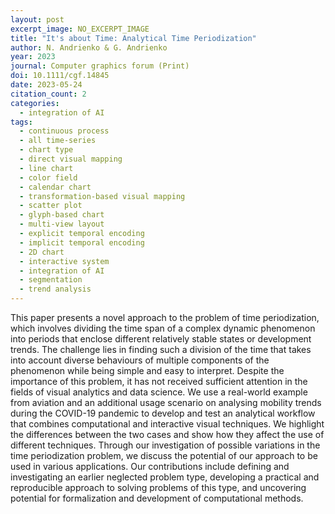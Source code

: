 ```yaml
---
layout: post
excerpt_image: NO_EXCERPT_IMAGE
title: "It's about Time: Analytical Time Periodization"
author: N. Andrienko & G. Andrienko
year: 2023
journal: Computer graphics forum (Print)
doi: 10.1111/cgf.14845
date: 2023-05-24
citation_count: 2
categories:
  - integration of AI
tags:
  - continuous process
  - all time-series
  - chart type
  - direct visual mapping
  - line chart
  - color field
  - calendar chart
  - transformation-based visual mapping
  - scatter plot
  - glyph-based chart
  - multi-view layout
  - explicit temporal encoding
  - implicit temporal encoding
  - 2D chart
  - interactive system
  - integration of AI
  - segmentation
  - trend analysis
---
```

This paper presents a novel approach to the problem of time periodization, which involves dividing the time span of a complex dynamic phenomenon into periods that enclose different relatively stable states or development trends. The challenge lies in finding such a division of the time that takes into account diverse behaviours of multiple components of the phenomenon while being simple and easy to interpret. Despite the importance of this problem, it has not received sufficient attention in the fields of visual analytics and data science. We use a real-world example from aviation and an additional usage scenario on analysing mobility trends during the COVID-19 pandemic to develop and test an analytical workflow that combines computational and interactive visual techniques. We highlight the differences between the two cases and show how they affect the use of different techniques. Through our investigation of possible variations in the time periodization problem, we discuss the potential of our approach to be used in various applications. Our contributions include defining and investigating an earlier neglected problem type, developing a practical and reproducible approach to solving problems of this type, and uncovering potential for formalization and development of computational methods.
